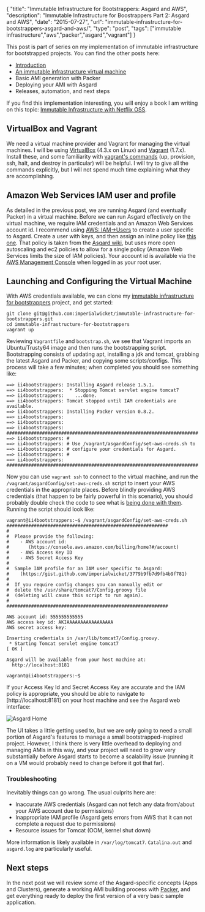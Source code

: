 {
  "title": "Immutable Infrastructure for Bootstrappers: Asgard and AWS",
  "description": "Immutable Infrastructure for Boostrappers Part 2: Asgard and AWS",
  "date": "2015-07-27",
  "url": "immutable-infrastructure-for-bootstrappers-asgard-and-aws/",
  "type": "post",
  "tags": ["immutable infrastructure","aws","packer","asgard","vagrant"]
}

This post is part of series on my implementation of immutable infrastructure for bootstrapped projects. You can find the other posts here:

 - [Introduction](/immutable-infrastructure-for-bootstrappers/)
 - [An immutable infrastructure virtual machine](/immutable-infrastructure-for-bootstrappers-asgard-aws) 
 - Basic AMI generation with Packer
 - Deploying your AMI with Asgard
 - Releases, automation, and next steps

If you find this implementation interesting, you will enjoy a book I am writing on this topic: [Immutable Infrastructure with Netflix OSS](https://leanpub.com/immutable-infrastructure-with-netflixoss).

## VirtualBox and Vagrant

We need a virtual machine provider and Vagrant for managing the virtual machines. I will be using [VirtualBox](https://www.virtualbox.org/)  (4.3.x on Linux) and [Vagrant](https://www.vagrantup.com/) (1.7.x). Install these, and some familiarity with [vagrant's commands](https://docs.vagrantup.com/v2/cli/index.html) (up, provision, ssh, halt, and destroy in particular) will be helpful. I will try to give all the commands explicitly, but I will not spend much time explaining what they are accomplishing.

## Amazon Web Services IAM user and profile

As detailed in the previous post, we are running Asgard (and eventually Packer) in a virtual machine. Before we can run Asgard effectively on the virtual machine, we require IAM credentials and an Amazon Web Services account id. I recommend using [AWS: IAM->Users](https://console.aws.amazon.com/iam/home?#users) to create a user specific to Asgard. Create a user with keys, and then assign an inline policy like [this one](https://gist.github.com/imperialwicket/3779b9fb7d9fb4b9f781). That policy is taken from the [Asgard wiki](https://github.com/Netflix/asgard/wiki/Amazon-IAM-Role-Policies), but uses more open autoscaling and ec2 policies to allow for a single policy (Amazon Web Services limits the size of IAM policies). Your account id is available via the [AWS Management Console](https://console.aws.amazon.com/billing/home?#/account) when logged in as your root user.

## Launching and Configuring the Virtual Machine

With AWS credentials available, we can clone my [immutable infrastructure for bootstrappers](https://github.com/imperialwicket/immutable-infrastructure-for-bootstrappers) project, and get started:

````
git clone git@github.com:imperialwicket/immutable-infrastructure-for-bootstrappers.git
cd immutable-infrastructure-for-bootstrappers
vagrant up
````

Reviewing `Vagrantfile` and `bootstrap.sh`, we see that Vagrant imports an Ubuntu/Trusty64 image and then runs the bootstrapping script. Bootstrapping consists of updating apt, installing a jdk and tomcat, grabbing the latest Asgard and Packer, and copying some scripts/configs. This process will take a few minutes; when completed you should see something like:

````
==> ii4bootstrappers: Installing Asgard release 1.5.1.
==> ii4bootstrappers:  * Stopping Tomcat servlet engine tomcat7
==> ii4bootstrappers:    ...done.
==> ii4bootstrappers: Tomcat stopped until IAM credentials are available.
==> ii4bootstrappers: Installing Packer version 0.8.2.
==> ii4bootstrappers: 
==> ii4bootstrappers: 
==> ii4bootstrappers: ######################################################################
==> ii4bootstrappers: #
==> ii4bootstrappers: # Use /vagrant/asgardConfig/set-aws-creds.sh to
==> ii4bootstrappers: # configure your credentials for Asgard.
==> ii4bootstrappers: #
==> ii4bootstrappers: ######################################################################
````

Now you can use `vagrant ssh` to connect to the virtual machine, and run the `/vagrant/asgardConfig/set-aws-creds.sh` script to insert your AWS credentials in the appropriate places. Before blindly providing AWS credentials (that happen to be fairly powerful in this scenario), you should probably double check the code to see what is [being done with them](https://github.com/imperialwicket/immutable-infrastructure-for-bootstrappers/blob/master/asgardConfig/set-aws-creds.sh#L28). Running the script should look like:


````
vagrant@ii4bootstrappers:~$ /vagrant/asgardConfig/set-aws-creds.sh 
###########################################################
#
#  Please provide the following:
#    - AWS account id:
#       (https://console.aws.amazon.com/billing/home?#/account)
#    - AWS Access Key ID
#    - AWS Secret Access Key
#
#  Sample IAM profile for an IAM user specific to Asgard:
#    (https://gist.github.com/imperialwicket/3779b9fb7d9fb4b9f781)
#
#  If you require config changes you can manually edit or
#  delete the /usr/share/tomcat7/Config.groovy file 
#  (deleting will cause this script to run again).
#
###########################################################

AWS account id: 555555555555
AWS access key id: AKIAAAAAAAAAAAAAAAAA
AWS secret access key: 

Inserting credentials in /var/lib/tomcat7/Config.groovy.
 * Starting Tomcat servlet engine tomcat7                                                                                             [ OK ] 

Asgard will be available from your host machine at:
  http://localhost:8181

vagrant@ii4bootstrappers:~$ 
````

If your Access Key Id and Secret Access Key are accurate and the IAM policy is appropriate, you should be able to navigate to [http://localhost:8181] on your host machine and see the Asgard web interface:

![Asgard Home](/files/asgard-home.png)

The UI takes a little getting used to, but we are only going to need a small portion of Asgard's features to manage a small bootstrapped-inspired project. However, I think there is very little overhead to deploying and managing AMIs in this way, and your project will need to grow very substantially before Asgard starts to become a scalability issue (running it on a VM would probably need to change before it got that far).

### Troubleshooting

Inevitably things can go wrong. The usual culprits here are:

 - Inaccurate AWS credentials (Asgard can not fetch any data from/about your AWS account due to permissions)
 - Inappropriate IAM profile (Asgard gets errors from AWS that it can not complete a request due to permissions)
 - Resource issues for Tomcat (OOM, kernel shut down)

More information is likely available in `/var/log/tomcat7`. `Catalina.out` and `asgard.log` are particularly useful.


## Next steps

In the next post we will review some of the Asgard-specific concepts (Apps and Clusters), generate a working AMI building process with [Packer](https://packer.io/), and get everything ready to deploy the first version of a very basic sample application.
